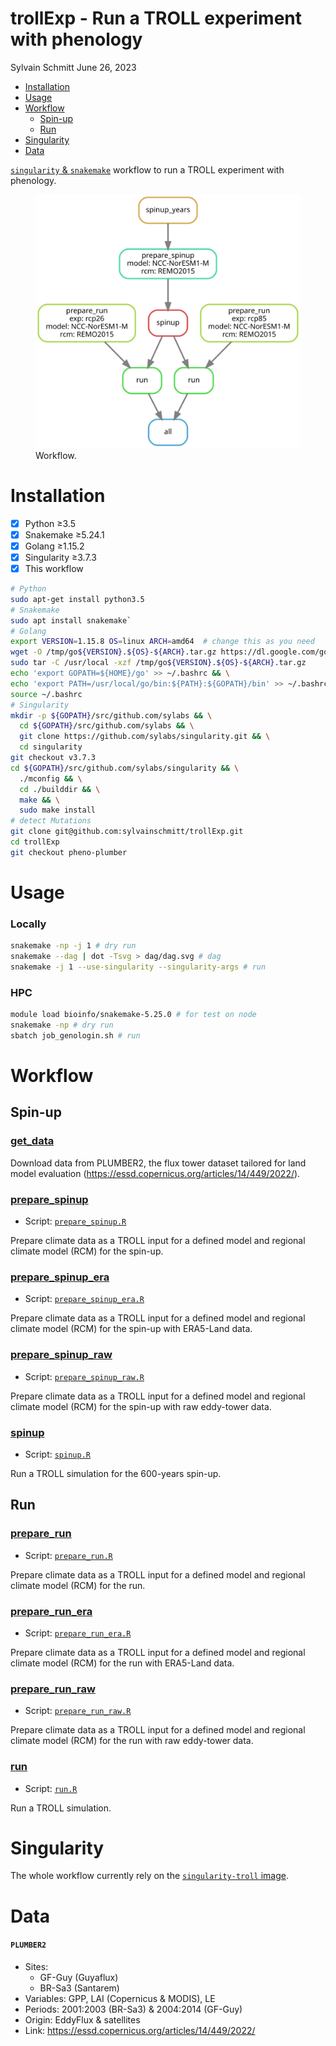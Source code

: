 trollExp - Run a TROLL experiment with phenology
================
Sylvain Schmitt
June 26, 2023

- [Installation](#installation)
- [Usage](#usage)
- [Workflow](#workflow)
  - [Spin-up](#spin-up)
  - [Run](#run)
- [Singularity](#singularity)
- [Data](#data)

[`singularity` &
`snakemake`](https://github.com/sylvainschmitt/snakemake_singularity)
workflow to run a TROLL experiment with phenology.

<figure>
<img src="dag/dag.svg" alt="Workflow." />
<figcaption aria-hidden="true">Workflow.</figcaption>
</figure>

# Installation

- [x] Python ≥3.5
- [x] Snakemake ≥5.24.1
- [x] Golang ≥1.15.2
- [x] Singularity ≥3.7.3
- [x] This workflow

``` bash
# Python
sudo apt-get install python3.5
# Snakemake
sudo apt install snakemake`
# Golang
export VERSION=1.15.8 OS=linux ARCH=amd64  # change this as you need
wget -O /tmp/go${VERSION}.${OS}-${ARCH}.tar.gz https://dl.google.com/go/go${VERSION}.${OS}-${ARCH}.tar.gz && \
sudo tar -C /usr/local -xzf /tmp/go${VERSION}.${OS}-${ARCH}.tar.gz
echo 'export GOPATH=${HOME}/go' >> ~/.bashrc && \
echo 'export PATH=/usr/local/go/bin:${PATH}:${GOPATH}/bin' >> ~/.bashrc && \
source ~/.bashrc
# Singularity
mkdir -p ${GOPATH}/src/github.com/sylabs && \
  cd ${GOPATH}/src/github.com/sylabs && \
  git clone https://github.com/sylabs/singularity.git && \
  cd singularity
git checkout v3.7.3
cd ${GOPATH}/src/github.com/sylabs/singularity && \
  ./mconfig && \
  cd ./builddir && \
  make && \
  sudo make install
# detect Mutations
git clone git@github.com:sylvainschmitt/trollExp.git
cd trollExp
git checkout pheno-plumber
```

# Usage

### Locally

``` bash
snakemake -np -j 1 # dry run
snakemake --dag | dot -Tsvg > dag/dag.svg # dag
snakemake -j 1 --use-singularity --singularity-args # run
```

### HPC

``` bash
module load bioinfo/snakemake-5.25.0 # for test on node
snakemake -np # dry run
sbatch job_genologin.sh # run
```

# Workflow

## Spin-up

### [get_data](https://github.com/sylvainschmitt/trollExp/blob/pheno-plumber/rules/get_fluxes.py)

Download data from PLUMBER2, the flux tower dataset tailored for land
model evaluation (<https://essd.copernicus.org/articles/14/449/2022/>).

### [prepare_spinup](https://github.com/sylvainschmitt/trollExp/blob/pheno-plumber/rules/prepare_spinup.py)

- Script:
  [`prepare_spinup.R`](https://github.com/sylvainschmitt/trollExp/blob/pheno-plumber/scripts/prepare_spinup.R)

Prepare climate data as a TROLL input for a defined model and regional
climate model (RCM) for the spin-up.

### [prepare_spinup_era](https://github.com/sylvainschmitt/trollExp/blob/pheno-plumber/rules/prepare_spinup_era.py)

- Script:
  [`prepare_spinup_era.R`](https://github.com/sylvainschmitt/trollExp/blob/pheno-plumber/scripts/prepare_spinup_era.R)

Prepare climate data as a TROLL input for a defined model and regional
climate model (RCM) for the spin-up with ERA5-Land data.

### [prepare_spinup_raw](https://github.com/sylvainschmitt/trollExp/blob/pheno-plumber/rules/prepare_spinup_raw.py)

- Script:
  [`prepare_spinup_raw.R`](https://github.com/sylvainschmitt/trollExp/blob/pheno-plumber/scripts/prepare_spinup_raw.R)

Prepare climate data as a TROLL input for a defined model and regional
climate model (RCM) for the spin-up with raw eddy-tower data.

### [spinup](https://github.com/sylvainschmitt/trollExp/blob/pheno-plumber/rules/spinup.py)

- Script:
  [`spinup.R`](https://github.com/sylvainschmitt/trollExp/blob/pheno-plumber/scripts/spinup.R)

Run a TROLL simulation for the 600-years spin-up.

## Run

### [prepare_run](https://github.com/sylvainschmitt/trollExp/blob/pheno-plumber/rules/prepare_run.py)

- Script:
  [`prepare_run.R`](https://github.com/sylvainschmitt/trollExp/blob/pheno-plumber/scripts/prepare_run.R)

Prepare climate data as a TROLL input for a defined model and regional
climate model (RCM) for the run.

### [prepare_run_era](https://github.com/sylvainschmitt/trollExp/blob/pheno-plumber/rules/prepare_run_era.py)

- Script:
  [`prepare_run_era.R`](https://github.com/sylvainschmitt/trollExp/blob/pheno-plumber/scripts/prepare_run_era.R)

Prepare climate data as a TROLL input for a defined model and regional
climate model (RCM) for the run with ERA5-Land data.

### [prepare_run_raw](https://github.com/sylvainschmitt/trollExp/blob/pheno-plumber/rules/prepare_run_raw.py)

- Script:
  [`prepare_run_raw.R`](https://github.com/sylvainschmitt/trollExp/blob/pheno-plumber/scripts/prepare_run_raw.R)

Prepare climate data as a TROLL input for a defined model and regional
climate model (RCM) for the run with raw eddy-tower data.

### [run](https://github.com/sylvainschmitt/trollExp/blob/pheno-plumber/rules/run.py)

- Script:
  [`run.R`](https://github.com/sylvainschmitt/trollExp/blob/pheno-plumber/scripts/run.R)

Run a TROLL simulation.

# Singularity

The whole workflow currently rely on the [`singularity-troll`
image](https://github.com/sylvainschmitt/singularity-troll).

# Data

#### **`PLUMBER2`**

- Sites:
  - GF-Guy (Guyaflux)
  - BR-Sa3 (Santarem)
- Variables: GPP, LAI (Copernicus & MODIS), LE
- Periods: 2001:2003 (BR-Sa3) & 2004:2014 (GF-Guy)
- Origin: EddyFlux & satellites
- Link: <https://essd.copernicus.org/articles/14/449/2022/>
